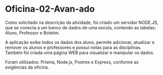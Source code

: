 # Oficina-02-Avan-ado

Como solicitado na descrição da atividade, foi criado um servidor NODE.JS, que se conecta a um banco de dados de uma escola, contendo as tabelas: Aluno, Professor e Boletim.

A aplicação exibe todos os dados dos aluno, permite adicionar, atualizar e remover os alunos e professores e possui notas para as disciplinas.
Também foi criada uma página WEB para visualizar e manipular os dados.

Foram utilizados: Prisma, Node.js, Postres e Express, conforme as exigências da oficina.
